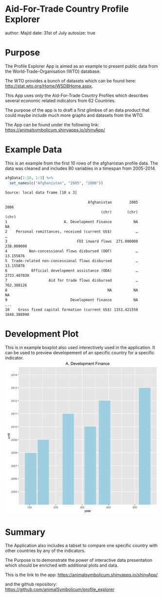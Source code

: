 Aid-For-Trade Country Profile Explorer
========================================================
author: Majid 
date: 31st of July
autosize: true




Purpose
========================================================

The Profile Explorer App is aimed as an example to present public data from the 
World-Trade-Organisation (WTO) database.

The WTO provides a bunch of datasets which can be found here: <http://stat.wto.org/Home/WSDBHome.aspx>.

This App uses only the Aid-For-Trade Country Profiles which describes several 
economic related indicators from 62 Countries.

The purpose of the app is to draft a first glimbse of an data product that could 
maybe include much more graphs and datasets from the WTO.

The App can be found under the following link:
<https://animalsymbolicum.shinyapps.io/shinyApp/>


Example Data
========================================================

This is an example from the first 10 rows of the afghanistan profile data.
The data was cleaned and includes 80 variables in a timespan from 2005-2014.


```r
afgData[1:10, 1:3] %>% 
  set_names(c("Afghanistan", "2005", "2006"))
```

```
Source: local data frame [10 x 3]

                                      Afghanistan        2005        2006
                                            (chr)       (chr)       (chr)
1                          A. Development Finance          NA          NA
2    Personal remittances, received (current US$)           …           …
3                                FDI inward flows  271.000000  238.000000
4          Non-concessional flows disbursed (OOF)           …   13.155876
5  Trade-related non-concessional flows disbursed           …   13.155876
6           Official development assistance (ODA)           … 2733.407030
7                   Aid for trade flows disbursed           …  762.388126
8                                              NA          NA          NA
9                             Development finance          NA         ...
10    Gross fixed capital formation (current US$) 1353.421550 1648.388990
```

Development Plot
========================================================
This is in example boxplot also used interectively used in the application. 
It can be used to preview developement of an specific country for a specific indicator.
![plot of chunk unnamed-chunk-2](ProfileExplorerPresentation-figure/unnamed-chunk-2-1.png)

Summary
========================================================

The Application also includes a tabset to compare one specific country with other 
countries by any of the indicators.

The Purpose is to demonstrate the power of interactive data presentation which 
should be enriched with additional plots and data. 

This is the link to the app: <https://animalsymbolicum.shinyapps.io/shinyApp/> 

and the github repository: <https://github.com/animalSymbolicum/profile_explorer>


